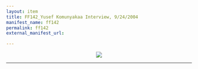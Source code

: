 ```yaml
---
layout: item
title: FF142_Yusef Komunyakaa Interview, 9/24/2004
manifest_name: ff142
permalink: ff142
external_manifest_url: 

---
```

<!-- Add an essay or interpretive material below this line,
using HTML or markdown.  Do not modify this file above this line -->
<p style="text-align:center"><img src="https://www.jmu.edu/_images/furiousflower/furious-flower-logo.jpg"></p>
<hr>
